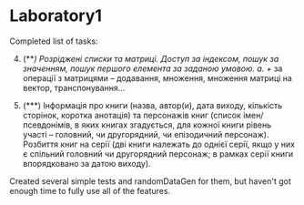 # Laboratory1 
Completed list of tasks: 

4. (***) Розріджені списки та матриці. Доступ за індексом, пошук за значенням, пошук першого елемента за заданою умовою. 
    a. +* за операції з матрицями – додавання, множення, множення матриці на вектор, транспонування…
    
10. (***) Інформація про книги (назва, автор(и), дата виходу, кількість сторінок, коротка анотація) та персонажів книг 
    (список імен/псевдонімів, в яких книгах згадується, для кожної книги рівень участі – головний, чи другорядний, чи епізодичний персонаж). 
    Розбиття книг на серії (дві книги належать до однієї серії, якщо у них є спільний головний чи другорядний персонаж; в рамках серії книги 
    впорядковано за датою виходу).

Created several simple tests and randomDataGen for them, but haven't got enough time to fully use all of the features.
